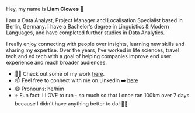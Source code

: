 Hey, my name is **Liam Clowes** 👋

I am a Data Analyst, Project Manager and Localisation Specialist based in Berlin, Germany. I have a Bachelor’s degree in Linguistics & Modern Languages, and have completed further studies in Data Analytics.

I really enjoy connecting with people over insights, learning new skills and sharing my expertise. Over the years, I’ve worked in life sciences, travel tech and ed tech with a goal of helping companies improve end user experience and reach broader audiences.
- 👨‍🎨 Check out some of my work [here](https://drive.google.com/drive/folders/1LgIVYG4ujrTSpbtnL3XSGxfXyPsVGYVR?usp=sharing).
- 📫 Feel free to connect with me on LinkedIn ➡️ [here](https://www.linkedin.com/in/liam-david-clowes/)
- 😄 Pronouns: he/him
- ⚡ Fun fact: I LOVE to run - so much so that I once ran 100km over 7 days because I didn't have anything better to do! 🏃‍♂️

<!---
liam-clowes/liam-clowes is a ✨ special ✨ repository because its `README.md` (this file) appears on your GitHub profile.
You can click the Preview link to take a look at your changes.
--->
